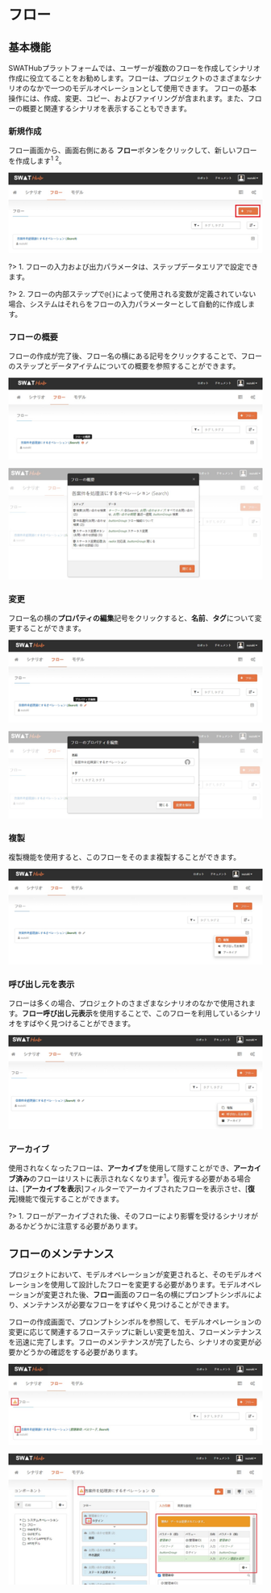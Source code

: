 フロー
===

基本機能
---
SWATHubプラットフォームでは、ユーザーが複数のフローを作成してシナリオ作成に役立てることをお勧めします。フローは、プロジェクトのさまざまなシナリオのなかで一つのモデルオペレーションとして使用できます。 フローの基本操作には、作成、変更、コピー、およびファイリングが含まれます。また、フローの概要と関連するシナリオを表示することもできます。

### 新規作成

フロー画面から、画面右側にある<i class="fa fa-plus"></i> **フロー**ボタンをクリックして、新しいフローを作成します<sup>1</sup> <sup>2</sup>。

![新規フロー作成](../assets/img/manual-flow-01.jpg)

?> 1. フローの入力および出力パラメータは、ステップデータエリアで設定できます。

?> 2. フローの内部ステップで`@{}`によって使用される変数が定義されていない場合、システムはそれらをフローの入力パラメーターとして自動的に作成します。

### フローの概要

フローの作成が完了後、フロー名の横にある<i class="fa fa-info-circle"></i>記号をクリックすることで、フローのステップとデータアイテムについての概要を参照することができます。

![フローの概要1](../assets/img/manual-flow-02.jpg)

![フローの概要2](../assets/img/manual-flow-03.jpg)

### 変更

フロー名の横の<i class="fa fa-pencil"></i>**プロパティの編集**記号をクリックすると、**名前**、**タグ**について変更することができます。

![フローのプロパティ編集1](../assets/img/manual-flow-04.jpg)

![フローのプロパティ編集2](../assets/img/manual-flow-05.jpg)

### 複製

複製機能を使用すると、このフローをそのまま複製することができます。

![フローの複製](../assets/img/manual-flow-06.jpg)

### 呼び出し元を表示

フローは多くの場合、プロジェクトのさまざまなシナリオのなかで使用されます。**フロー呼び出し元表示**を使用することで、このフローを利用しているシナリオをすばやく見つけることができます。

![フローの呼び出し元表示](../assets/img/manual-flow-07.jpg)

### アーカイブ

使用されなくなったフローは、**アーカイブ**を使用して隠すことができ、**アーカイブ済み**のフローはリストに表示されなくなります<sup>1</sup>。復元する必要がある場合は、[**アーカイブを表示**]フィルターでアーカイブされたフローを表示させ、[**復元**]機能で復元することができます。

?> 1. フローがアーカイブされた後、そのフローにより影響を受けるシナリオがあるかどうかに注意する必要があります。

フローのメンテナンス
---

プロジェクトにおいて、モデルオペレーションが変更されると、そのモデルオペレーションを使用して設計したフローを変更する必要があります。モデルオペレーションが変更された後、**フロー**画面のフロー名の横に<i class="fa fa-warning"></i>プロンプトシンボルにより、メンテナンスが必要なフローをすばやく見つけることができます。

フローの作成画面で、<i class="fa fa-warning"></i>プロンプトシンボルを参照して、モデルオペレーションの変更に応じて関連するフローステップに新しい変更を加え、フローメンテナンスを迅速に完了します。フローのメンテナンスが完了したら、シナリオの変更が必要かどうかの確認をする必要があります。

![フローメンテナンス1](../assets/img/manual-flow-08.jpg)

![フローメンテナンス2](../assets/img/manual-flow-09.jpg)
